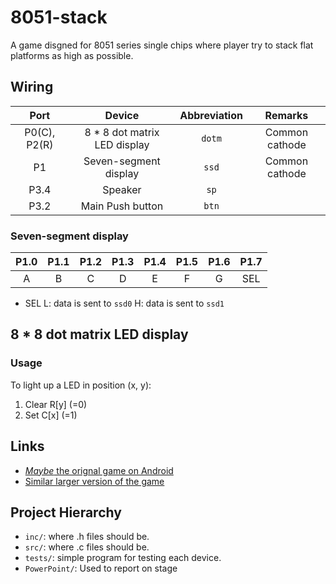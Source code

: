 # 8051-stack
A game disgned for 8051 series single chips where player try to stack flat
platforms as high as possible.

## Wiring

Port | Device | Abbreviation | Remarks
:-: | :-: | :-: | :-:
P0(C), P2(R) | 8 * 8 dot matrix LED display | `dotm` | Common cathode
P1           | Seven-segment display        | `ssd` | Common cathode
P3.4         | Speaker | `sp` |
P3.2         | Main Push button | `btn` |

### Seven-segment display

P1.0 | P1.1 | P1.2 | P1.3 | P1.4 | P1.5 | P1.6 | P1.7
:--: | :--: | :--: | :--: | :--: | :--: | :--: | :--:
  A  |   B  |   C  |   D  |   E  |   F  |   G  |  SEL

* SEL
    L: data is sent to `ssd0`
    H: data is sent to `ssd1`

## 8 * 8 dot matrix LED display

### Usage

To light up a LED in position (x, y):
1. Clear R[y] (=0)
2. Set C[x] (=1)

## Links

* [ _Maybe_ the orignal game on Android](https://www.youtube.com/watch?v=62wMiyt82ng)
* [Similar larger version of the game](https://www.reddit.com/r/nextfuckinglevel/comments/erdvy6/a_neat_small_stacking_game/)

## Project Hierarchy

* `inc/`: where .h files should be.
* `src/`: where .c files should be.
* `tests/`: simple program for testing each device.
* `PowerPoint/`: Used to report on stage
